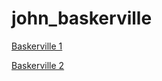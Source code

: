 # john_baskerville

[Baskerville 1](https://rachelmartin124.github.io/john_baskerville/john_baskerville.html)

[Baskerville 2](https://rachelmartin124.github.io/john_baskerville/john_baskerville2.html)